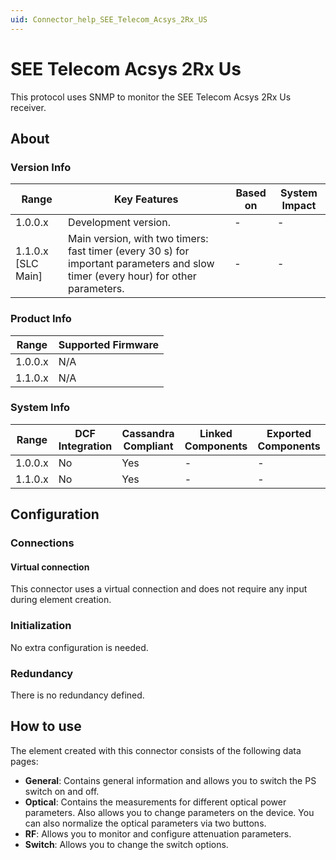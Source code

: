 ```yaml
---
uid: Connector_help_SEE_Telecom_Acsys_2Rx_US
---
```


# SEE Telecom Acsys 2Rx Us

This protocol uses SNMP to monitor the SEE Telecom Acsys 2Rx Us receiver.

## About

### Version Info

| **Range**            | **Key Features**                                                                                                                  | **Based on** | **System Impact** |
|----------------------|-----------------------------------------------------------------------------------------------------------------------------------|--------------|-------------------|
| 1.0.0.x              | Development version.                                                                                                              | -            | -                 |
| 1.1.0.x [SLC Main]   | Main version, with two timers: fast timer (every 30 s) for important parameters and slow timer (every hour) for other parameters. | -            | -                 |

### Product Info

| Range     | Supported Firmware     |
|-----------|------------------------|
| 1.0.0.x   | N/A                    |
| 1.1.0.x   | N/A                    |

### System Info

| Range     | DCF Integration     | Cassandra Compliant     | Linked Components     | Exported Components     |
|-----------|---------------------|-------------------------|-----------------------|-------------------------|
| 1.0.0.x   | No                  | Yes                     | -                     | -                       |
| 1.1.0.x   | No                  | Yes                     | -                     | -                       |

## Configuration

### Connections

#### Virtual connection

This connector uses a virtual connection and does not require any input during element creation.

### Initialization

No extra configuration is needed.

### Redundancy

There is no redundancy defined.

## How to use

The element created with this connector consists of the following data pages:

- **General**: Contains general information and allows you to switch the PS switch on and off.
- **Optical**: Contains the measurements for different optical power parameters. Also allows you to change parameters on the device. You can also normalize the optical parameters via two buttons.
- **RF**: Allows you to monitor and configure attenuation parameters.
- **Switch**: Allows you to change the switch options.
